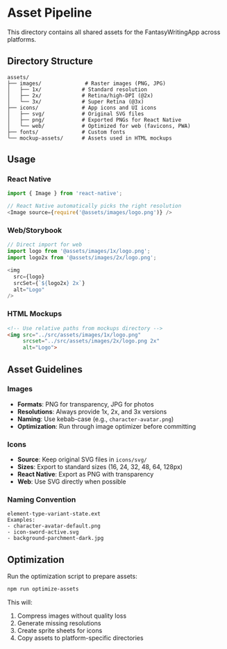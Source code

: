 # Asset Pipeline

This directory contains all shared assets for the FantasyWritingApp across platforms.

## Directory Structure

```
assets/
├── images/              # Raster images (PNG, JPG)
│   ├── 1x/             # Standard resolution
│   ├── 2x/             # Retina/high-DPI (@2x)
│   └── 3x/             # Super Retina (@3x)
├── icons/              # App icons and UI icons
│   ├── svg/            # Original SVG files
│   ├── png/            # Exported PNGs for React Native
│   └── web/            # Optimized for web (favicons, PWA)
├── fonts/              # Custom fonts
└── mockup-assets/      # Assets used in HTML mockups
```

## Usage

### React Native
```javascript
import { Image } from 'react-native';

// React Native automatically picks the right resolution
<Image source={require('@assets/images/logo.png')} />
```

### Web/Storybook
```javascript
// Direct import for web
import logo from '@assets/images/1x/logo.png';
import logo2x from '@assets/images/2x/logo.png';

<img 
  src={logo} 
  srcSet={`${logo2x} 2x`}
  alt="Logo"
/>
```

### HTML Mockups
```html
<!-- Use relative paths from mockups directory -->
<img src="../src/assets/images/1x/logo.png" 
     srcset="../src/assets/images/2x/logo.png 2x"
     alt="Logo">
```

## Asset Guidelines

### Images
- **Formats**: PNG for transparency, JPG for photos
- **Resolutions**: Always provide 1x, 2x, and 3x versions
- **Naming**: Use kebab-case (e.g., `character-avatar.png`)
- **Optimization**: Run through image optimizer before committing

### Icons
- **Source**: Keep original SVG files in `icons/svg/`
- **Sizes**: Export to standard sizes (16, 24, 32, 48, 64, 128px)
- **React Native**: Export as PNG with transparency
- **Web**: Use SVG directly when possible

### Naming Convention
```
element-type-variant-state.ext
Examples:
- character-avatar-default.png
- icon-sword-active.svg
- background-parchment-dark.jpg
```

## Optimization

Run the optimization script to prepare assets:
```bash
npm run optimize-assets
```

This will:
1. Compress images without quality loss
2. Generate missing resolutions
3. Create sprite sheets for icons
4. Copy assets to platform-specific directories